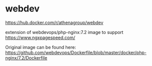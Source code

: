 # webdev

https://hub.docker.com/r/athenagroup/webdev

extension of webdevops/php-nginx:7.2 image to support https://www.ngxpagespeed.com/

Original image can be found here:
https://github.com/webdevops/Dockerfile/blob/master/docker/php-nginx/7.2/Dockerfile
